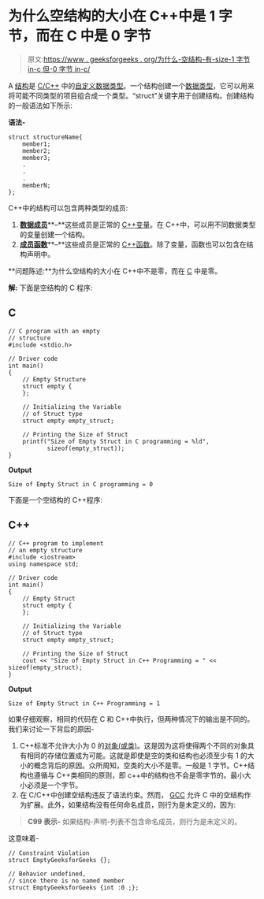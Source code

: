 # 为什么空结构的大小在 C++中是 1 字节，而在 C 中是 0 字节

> 原文:[https://www . geeksforgeeks . org/为什么-空结构-有-size-1 字节 in-c 但-0 字节 in-c/](https://www.geeksforgeeks.org/why-does-empty-structure-has-size-1-byte-in-c-but-0-byte-in-c/)

A [结构](https://www.geeksforgeeks.org/structures-in-cpp/)是 [C/C++](https://www.geeksforgeeks.org/c-plus-plus/) 中的[自定义数据类型](https://www.geeksforgeeks.org/user-defined-data-types-in-c/)。一个结构创建一个[数据类型](https://www.geeksforgeeks.org/c-data-types/)，它可以用来将可能不同类型的项目组合成一个类型。“struct”关键字用于创建结构。创建结构的一般语法如下所示:

**语法-**

```
struct structureName{
    member1;
    member2;
    member3;
    .
    .
    .
    memberN;
};
```

C++中的结构可以包含两种类型的成员:

1.  [**数据成员**](https://www.geeksforgeeks.org/c-classes-and-objects/)**–**这些成员是正常的 [C++变量](https://www.geeksforgeeks.org/variables-in-c/)。在 C++中，可以用不同数据类型的变量创建一个结构。
2.  [**成员函数**](https://www.geeksforgeeks.org/const-member-functions-c/)**–**这些成员是正常的 [C++函数](https://www.geeksforgeeks.org/functions-in-c/)。除了变量，函数也可以包含在结构声明中。

**问题陈述:**为什么空结构的大小在 C++中不是零，而在 [C](https://www.geeksforgeeks.org/c-language-set-1-introduction/) 中是零。

**解:**
下面是空结构的 C 程序:

## C

```
// C program with an empty
// structure
#include <stdio.h>

// Driver code
int main()
{
    // Empty Structure
    struct empty {
    };

    // Initializing the Variable
    // of Struct type
    struct empty empty_struct;

    // Printing the Size of Struct
    printf("Size of Empty Struct in C programming = %ld",
           sizeof(empty_struct));
}
```

**Output**

```
Size of Empty Struct in C programming = 0
```

下面是一个空结构的 C++程序:

## C++

```
// C++ program to implement
// an empty structure
#include <iostream>
using namespace std;

// Driver code
int main()
{
    // Empty Struct
    struct empty {
    };

    // Initializing the Variable
    // of Struct type
    struct empty empty_struct;

    // Printing the Size of Struct
    cout << "Size of Empty Struct in C++ Programming = " << sizeof(empty_struct);
}
```

**Output**

```
Size of Empty Struct in C++ Programming = 1
```

如果仔细观察，相同的代码在 C 和 C++中执行，但两种情况下的输出是不同的。我们来讨论一下背后的原因-

1.  C++标准不允许大小为 0 的[对象(或类)](https://www.geeksforgeeks.org/c-classes-and-objects/)。这是因为这将使得两个不同的对象具有相同的存储位置成为可能。这就是即使是空的类和结构也必须至少有 1 的大小的概念背后的原因。众所周知，空类的大小不是零。一般是 1 字节。C++结构也遵循与 C++类相同的原则，即 c++中的结构也不会是零字节的。最小大小必须是一个字节。
2.  在 C/C++中创建空结构违反了语法约束。然而， [GCC](https://www.geeksforgeeks.org/compile-32-bit-program-64-bit-gcc-c-c/) 允许 C 中的空结构作为扩展。此外，如果结构没有任何命名成员，则行为是未定义的，因为:

> **C99 表示-**
> 如果结构-声明-列表不包含命名成员，则行为是未定义的。

这意味着-

```
// Constraint Violation
struct EmptyGeeksforGeeks {};

// Behavior undefined, 
// since there is no named member
struct EmptyGeeksforGeeks {int :0 ;}; 
```